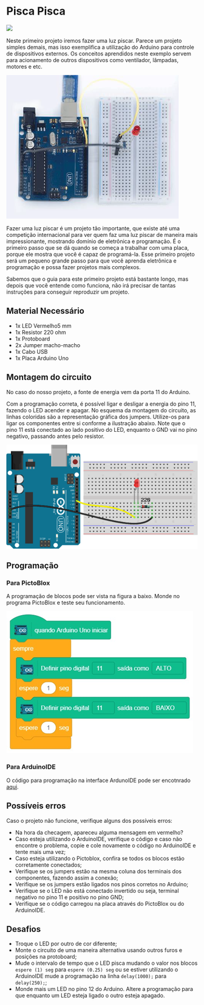 # Pisca Pisca

<div style="display: inline_block">
  <img src="https://img.shields.io/badge/Arduino-Uno-blue">
</div>

Neste primeiro projeto iremos fazer uma luz piscar. Parece um projeto simples demais, mas isso exemplifica a utilização do Arduino para controle de dispositivos externos. Os conceitos aprendidos neste exemplo servem para acionamento de outros dispositivos como ventilador, lâmpadas, motores e etc.

![LEDblink](img/im1.png)

Fazer uma luz piscar é um projeto tão importante, que existe até uma competição internacional para ver quem faz uma luz piscar de maneira mais impressionante, mostrando domínio de eletrônica e programação. É o primeiro passo que se dá quando se começa a trabalhar com uma placa, porque ele mostra que você é capaz de programá-la. Esse primeiro projeto será um pequeno grande passo para que você aprenda eletrônica e programação e possa fazer projetos mais complexos.

Sabemos que o guia para este primeiro projeto está bastante longo, mas depois que você entende como funciona, não irá precisar de tantas instruções para conseguir reproduzir um projeto.

## Material Necessário

- 1x LED Vermelho5 mm
- 1x Resistor 220 ohm
- 1x Protoboard
- 2x Jumper macho-macho
- 1x Cabo USB
- 1x Placa Arduino Uno

## Montagem do circuito

No caso do nosso projeto, a fonte de energia vem da porta 11 do Arduino.

Com a programação correta, é possível ligar e desligar a energia do pino 11, fazendo o LED acender e apagar. No esquema da montagem do circuito, as linhas coloridas são a representação gráfica dos jumpers. Utilize-os para ligar os componentes entre si conforme a ilustração abaixo. Note que o pino 11 está conectado ao lado positivo do LED, enquanto o GND vai no pino negativo, passando antes pelo resistor.

![montageExample](img/im2.png)

## Programação

### Para PictoBlox

A programação de blocos pode ser vista na figura a baixo. Monde no programa PictoBlox e teste seu funcionamento.

![montageExample](PictoBlox/pb.png)

### Para ArduinoIDE

O código para programação na interface ArdunoIDE pode ser encotnrado [aqui](ArduinoIDE/ArduinoIDE.cpp).

## Possíveis erros

Caso o projeto não funcione, verifique alguns dos possíveis erros:

- Na hora da checagem, apareceu alguma mensagem em vermelho?
- Caso esteja utilizando o ArduinoIDE, verifique o código e caso não encontre o problema, copie e cole novamente o código no ArduinoIDE e tente mais uma vez;
- Caso esteja utilizando o Pictoblox, confira se todos os blocos estão corretamente conectados;
- Verifique se os jumpers estão na mesma coluna dos terminais dos componentes, fazendo assim a conexão;
- Verifique se os jumpers estão ligados nos pinos corretos no Arduino;
- Verifique se o LED não está conectado invertido ou seja, terminal negativo no pino 11 e positivo no pino GND;
- Verifique se o código carregou na placa através do PictoBlox ou do ArduinoIDE.

## Desafios

- Troque o LED por outro de cor diferente;
- Monte o circuito de uma maneira alternativa usando outros furos e posições na protoboard;
- Mude o intervalo de tempo que o LED pisca mudando o valor nos blocos `espere (1) seg` para `espere (0.25) seg` ou se estiver utilizando o ArduinoIDE mude a programação na linha `delay(1000);` para `delay(250);`;
- Monde mais um LED no pino 12 do Arduino. Altere a programação para que enquanto um LED esteja ligado o outro esteja apagado.
